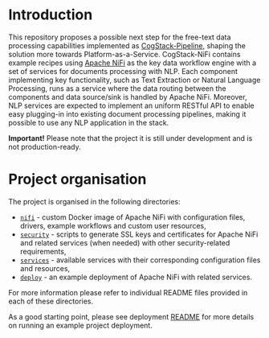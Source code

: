 # Introduction
This repository proposes a possible next step for the free-text data processing capabilities implemented as [CogStack-Pipeline](https://github.com/CogStack/CogStack-Pipeline), shaping the solution more towards Platform-as-a-Service.
CogStack-NiFi contains example recipes using [Apache NiFi](https://nifi.apache.org/) as the key data workflow engine with a set of services for documents processing with NLP. 
Each component implementing key functionality, such as Text Extraction or Natural Language Processing, runs as a service where the data routing between the components and data source/sink is handled by Apache NiFi.
Moreover, NLP services are expected to implement an uniform RESTful API to enable easy plugging-in into existing document processing pipelines, making it possible to use any NLP application in the stack.
 
**Important!**
Please note that the project it is still under development and is not production-ready.


# Project organisation
The project is organised in the following directories:
- [`nifi`](./nifi) - custom Docker image of Apache NiFi with configuration files, drivers, example workflows and custom user resources,
- [`security`](./security) - scripts to generate SSL keys and certificates for Apache NiFi and related services (when needed) with other security-related requirements,
- [`services`](./services) - available services with their corresponding configuration files and resources,
- [`deploy`](./deploy) - an example deployment of Apache NiFi with related services.

For more information please refer to individual README files provided in each of these directories.

As a good starting point, please see deployment [README](./deploy/README.md) for more details on running an example project deployment.
